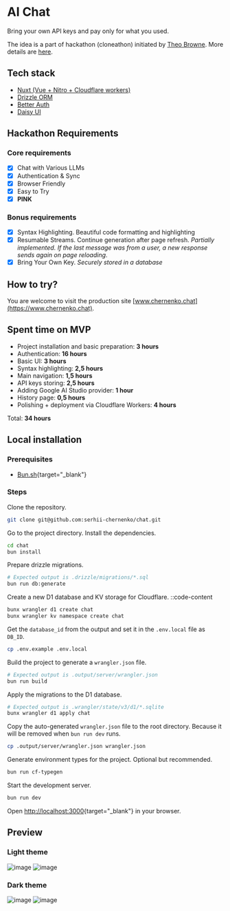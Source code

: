 # AI Chat

Bring your own API keys and pay only for what you used.

The idea is a part of hackathon (cloneathon) initiated by [Theo Browne](https://github.com/t3dotgg). More details are [here](https://x.com/theo/status/1934398749008392655).

## Tech stack

- [Nuxt (Vue + Nitro + Cloudflare workers)](https://nuxt.com/)
- [Drizzle ORM](https://orm.drizzle.team/)
- [Better Auth](https://www.better-auth.com/)
- [Daisy UI](https://daisyui.com/)

## Hackathon Requirements 

### Core requirements

- [x] Chat with Various LLMs
- [x] Authentication & Sync
- [x] Browser Friendly
- [x] Easy to Try
- [x] **PINK** 

### Bonus requirements

- [x] Syntax Highlighting. Beautiful code formatting and highlighting
- [x] Resumable Streams. Continue generation after page refresh. _Partially implemented. If the last message was from a user, a new response sends again on page reloading_.
- [x] Bring Your Own Key. _Securely stored in a database_

## How to try?

You are welcome to visit the production site [www.chernenko.chat](https://www.chernenko.chat).

## Spent time on MVP

- Project installation and basic preparation: **3 hours**
- Authentication: **16 hours**
- Basic UI: **3 hours**
- Syntax highlighting: **2,5 hours**
- Main navigation: **1,5 hours**
- API keys storing: **2,5 hours**
- Adding Google AI Studio provider: **1 hour**
- History page: **0,5 hours**
- Polishing + deployment via Cloudflare Workers: **4 hours**

Total: **34 hours**

## Local installation

### Prerequisites

- [Bun.sh](https://bun.sh/){target="_blank"}
  
### Steps

Clone the repository.

```bash
git clone git@github.com:serhii-chernenko/chat.git
```

Go to the project directory. Install the dependencies.

```bash
cd chat
bun install
```

Prepare drizzle migrations.
```bash
# Expected output is .drizzle/migrations/*.sql
bun run db:generate
```

Create a new D1 database and KV storage for Cloudflare.
::code-content
```bash
bunx wrangler d1 create chat
bunx wrangler kv namespace create chat
```

Get the `database_id` from the output and set it in the `.env.local` file as `DB_ID`.
```bash
cp .env.example .env.local
```

Build the project to generate a `wrangler.json` file.
```bash
# Expected output is .output/server/wrangler.json
bun run build
```

Apply the migrations to the D1 database.
```bash
# Expected output is .wrangler/state/v3/d1/*.sqlite
bunx wrangler d1 apply chat
```

Copy the auto-generated `wrangler.json` file to the root directory. Because it will be removed when `bun run dev` runs.
```bash
cp .output/server/wrangler.json wrangler.json
```

Generate environment types for the project. Optional but recommended.
```bash
bun run cf-typegen
```

Start the development server.
```bash
bun run dev
```

Open [http://localhost:3000](http://localhost:3000){target="_blank"} in your browser.

## Preview

### Light theme

![image](https://github.com/user-attachments/assets/1460e9f6-7f68-4cb6-933f-0651d6af00ce)
![image](https://github.com/user-attachments/assets/f80a2f07-52f9-4738-9992-5e0062263444)

### Dark theme

![image](https://github.com/user-attachments/assets/0152dfff-9d83-4333-8b9d-54b31fc51461)
![image](https://github.com/user-attachments/assets/cc49a94f-34bd-469d-adda-106d94c3e041)





